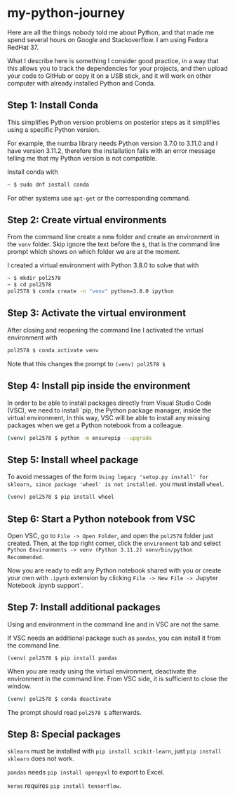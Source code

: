 # my-python-journey

Here are all the things nobody told me about Python, and that made me spend several hours on Google and Stackoverflow. I am using Fedora RedHat 37.

What I describe here is something I consider good practice, in a way that this allows you to track the dependencies for your projects, and then upload your code to GitHub or copy it on a USB stick, and it will work on other computer with already installed Python and Conda.

## Step 1: Install Conda

This simplifies Python version problems on posterior steps as it simplifies using a specific Python version.

For example, the numba library needs Python version 3.7.0 to 3.11.0 and I have version 3.11.2, therefore the installation fails with an error message telling me that my Python version is not compatible.

Install conda with

```bash
~ $ sudo dnf install conda
```

For other systems use `apt-get` or the corresponding command.

## Step 2: Create virtual environments

From the command line create a new folder and create an environment in the `venv` folder. Skip ignore the text before the `$`, that is the command line prompt which shows on which folder we are at the moment.

I created a virtual environment with Python 3.8.0 to solve that with

```bash
~ $ mkdir pol2578
~ $ cd pol2578
pol2578 $ conda create -n "venv" python=3.8.0 ipython
```

## Step 3: Activate the virtual environment

After closing and reopening the command line I activated the virtual environment with

```bash
pol2578 $ conda activate venv
```

Note that this changes the prompt to `(venv) pol2578 $`

## Step 4: Install pip inside the environment

In order to be able to install packages directly from Visual Studio Code (VSC), we need to install `pip, the Python package manager, inside the virtual environment, In this way, VSC will be able to install any missing packages when we get a Python notebook from a colleague.

```bash
(venv) pol2578 $ python -m ensurepip --upgrade
```

## Step 5: Install wheel package

To avoid messages of the form `Using legacy 'setup.py install' for sklearn, since package 'wheel' is not installed.` you must install `wheel`.

```bash
(venv) pol2578 $ pip install wheel
```

## Step 6: Start a Python notebook from VSC

Open VSC, go to `File -> Open Folder`, and open the `pol2578` folder just created. Then, at the top right corner, click the `environment` tab and select `Python Environments -> venv (Python 3.11.2) venv/bin/python Recommended`.

Now you are ready to edit any Python notebook shared with you or create your own with `.ipynb` extension by clicking `File -> New File -> `Jupyter Notebook .ipynb support`.


## Step 7: Install additional packages

Using and environment in the command line and in VSC are not the same.

If VSC needs an additional package such as `pandas`, you can install it from the command line.

```
(venv) pol2578 $ pip install pandas
```

When you are ready using the virtual environment, deactivate the environment in the command line. From VSC side, it is sufficient to close the window.

```bash
(venv) pol2578 $ conda deactivate
```

The prompt should read `pol2578 $` afterwards.

## Step 8: Special packages

`sklearn` must be installed with `pip install scikit-learn`, just `pip install sklearn` does not work.

`pandas` needs `pip install openpyxl` to export to Excel.

`keras` requires `pip install tensorflow`.
